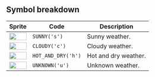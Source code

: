 <meta charset="UTF-8">

## Symbol breakdown
| Sprite | Code | Description |
| -------- | -------- | -------- |
|<img src="/codenjoy-contest/resources/lemonade/sprite/sunny.png" style="height:100%;" /> | `SUNNY('s')` | Sunny weather. | 
|<img src="/codenjoy-contest/resources/lemonade/sprite/cloudy.png" style="height:100%;" /> | `CLOUDY('c')` | Cloudy weather. | 
|<img src="/codenjoy-contest/resources/lemonade/sprite/hot_and_dry.png" style="height:100%;" /> | `HOT_AND_DRY('h')` | Hot and dry weather. | 
|<img src="/codenjoy-contest/resources/lemonade/sprite/unknown.png" style="height:100%;" /> | `UNKNOWN('u')` | Unknown weather. | 
